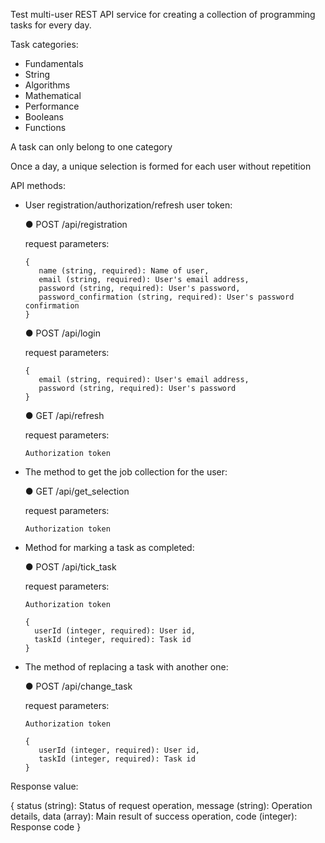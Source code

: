 Test multi-user REST API service for creating a collection of programming tasks for every day.

Task categories:

- Fundamentals
- String
- Algorithms
- Mathematical
- Performance
- Booleans
- Functions

A task can only belong to one category

Once a day, a unique selection is formed for each user without repetition

API methods:

- User registration/authorization/refresh user token:

  ● POST /api/registration

    request parameters:

      {
         name (string, required): Name of user,
         email (string, required): User's email address,
         password (string, required): User's password,
         password_confirmation (string, required): User's password confirmation
      }

  ● POST /api/login

    request parameters:

      {
         email (string, required): User's email address,
         password (string, required): User's password
      }

  ● GET /api/refresh

    request parameters:

      Authorization token

- The method to get the job collection for the user:

  ● GET /api/get_selection

    request parameters:

      Authorization token

- Method for marking a task as completed:

  ● POST /api/tick_task

    request parameters:

      Authorization token

      {
        userId (integer, required): User id,
        taskId (integer, required): Task id
      }

- The method of replacing a task with another one:

  ● POST /api/change_task

    request parameters:

      Authorization token

      {
         userId (integer, required): User id,
         taskId (integer, required): Task id
      }

Response value:

{
   status (string): Status of request operation,
   message (string): Operation details,
   data (array): Main result of success operation,
   code (integer): Response code
}
